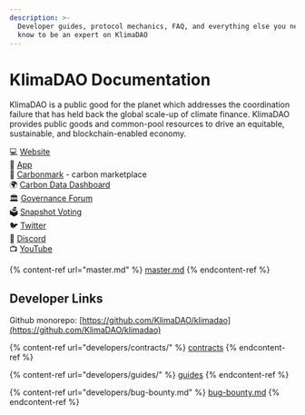 ```yaml
---
description: >-
  Developer guides, protocol mechanics, FAQ, and everything else you need to
  know to be an expert on KlimaDAO
---
```


# KlimaDAO Documentation

KlimaDAO is a public good for the planet which addresses the coordination failure that has held back the global scale-up of climate finance. KlimaDAO provides public goods and common-pool resources to drive an equitable, sustainable, and blockchain-enabled economy.

💻 [Website](https://klimadao.finance/)\
🌲 [App](https://app.klimadao.finance/)\
🔵 [Carbonmark](https://www.carbonmark.com/) - carbon marketplace\
🌍 [Carbon Data Dashboard](https://carbon.klimadao.finance/)\
🏛️ [Governance Forum](https://forum.klimadao.finance/)\
🗳️ [Snapshot Voting](https://snapshot.org/#/klimadao.eth)\
🐦 [Twitter](https://twitter.com/klimadao) \
💬 [Discord](https://discord.gg/klimadao) \
📺 [YouTube](https://www.youtube.com/@KlimaDAOfinance)

{% content-ref url="master.md" %}
[master.md](master.md)
{% endcontent-ref %}

## Developer Links

Github monorepo: [https://github.com/KlimaDAO/klimadao](https://github.com/KlimaDAO/klimadao)

{% content-ref url="developers/contracts/" %}
[contracts](developers/contracts/)
{% endcontent-ref %}

{% content-ref url="developers/guides/" %}
[guides](developers/guides/)
{% endcontent-ref %}

{% content-ref url="developers/bug-bounty.md" %}
[bug-bounty.md](developers/bug-bounty.md)
{% endcontent-ref %}
